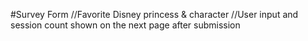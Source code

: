 #Survey Form
//Favorite Disney princess & character 
//User input and session count shown on the next page after submission
